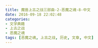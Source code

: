 ```yaml
---
title: 魔兽上古之战三部曲-2-恶魔之魂-8-中文
date: 2016-09-18 22:02:48
categories:
- 文学典籍
- 上古之战
- 恶魔之魂
tags: [恶魔之魂, 上古之战, 历史, 文章, 中文]
---
```

